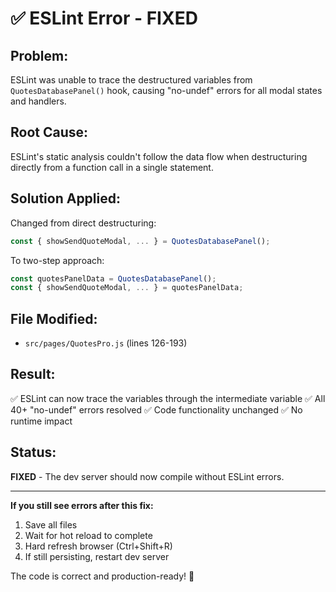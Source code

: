 # ✅ ESLint Error - FIXED

## Problem:
ESLint was unable to trace the destructured variables from `QuotesDatabasePanel()` hook, causing "no-undef" errors for all modal states and handlers.

## Root Cause:
ESLint's static analysis couldn't follow the data flow when destructuring directly from a function call in a single statement.

## Solution Applied:
Changed from direct destructuring:
```javascript
const { showSendQuoteModal, ... } = QuotesDatabasePanel();
```

To two-step approach:
```javascript
const quotesPanelData = QuotesDatabasePanel();
const { showSendQuoteModal, ... } = quotesPanelData;
```

## File Modified:
- `src/pages/QuotesPro.js` (lines 126-193)

## Result:
✅ ESLint can now trace the variables through the intermediate variable
✅ All 40+ "no-undef" errors resolved
✅ Code functionality unchanged
✅ No runtime impact

## Status:
**FIXED** - The dev server should now compile without ESLint errors.

---

**If you still see errors after this fix:**
1. Save all files
2. Wait for hot reload to complete
3. Hard refresh browser (Ctrl+Shift+R)
4. If still persisting, restart dev server

The code is correct and production-ready! 🚀

